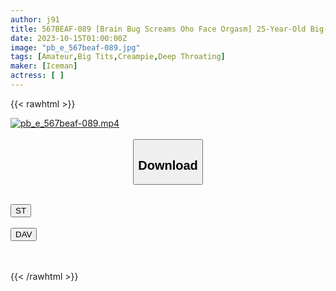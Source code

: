 ```yaml
---
author: j91
title: 567BEAF-089 [Brain Bug Screams Oho Face Orgasm] 25-Year-Old Big-Breasted Daddy Active Bitch Flashes A High Salary And Immediately Meets Her For An Instant Sex Shoot Ww A Rotten P-Active Slut Who Has Licked The World Is Neck-Fucked And Sanctioned For Oxygen-Deficient Gang Thrusting And Creampie [ The Texture Is The Best! ! ]
date: 2023-10-15T01:00:00Z
image: "pb_e_567beaf-089.jpg"
tags: [Amateur,Big Tits,Creampie,Deep Throating]
maker: [Iceman]
actress: [ ]
---
```



{{< rawhtml >}}

<div class="video" data-videoid="qyPby9l3wRSzdqv">
    <a href="javascript:;">
        <img src="https://my.j91.asia/posts/pb_e_567beaf-089/pb_e_567beaf-089.jpg" width="WIDTH" height="HEIGHT" alt="pb_e_567beaf-089.mp4" loading="lazy">
    </a>
</div>

<script type="text/javascript" src="https://j91.asia/asset/on-demand-st.js"></script>

<br>
  <link rel="stylesheet" href="https://j91.asia/asset/bs5.css">
  
  <center>
  <button class="btn btn-primary" type="button" data-bs-toggle="collapse" data-bs-target=".multi-collapse" aria-expanded="false" aria-controls="multiCollapseExample1 multiCollapseExample2"><h2>Download</h2></button></center>
</p>
<div class="row">
  <div class="col">
    <div class="collapse multi-collapse" id="multiCollapseExample1">
      <div class="card card-body">
	      	      <br>
<div class="buttons">  
<a href="https://streamtape.to/v/qyPby9l3wRSzdqv"><button class="btn-hover color-3"><i class="fa fa-download"></i> ST</button></a></div>
    </div>
  </div>
</div>
  <div class="col">
    <div class="collapse multi-collapse" id="multiCollapseExample2">
      <div class="card card-body">
	      <br>
<div class="buttons">
    <a href="https://filelions.online/f/k90lrkpsmwh3"><button class="btn-hover color-9"><i class="fa fa-download"></i> DAV</button></a></div>
<br><br>
      </div>
    </div>
  </div>
</div>

{{< /rawhtml >}}